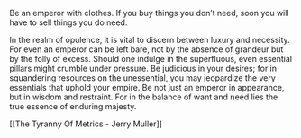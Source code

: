 Be an emperor with clothes. If you buy things you don’t need, soon you will have to sell things you do need.

In the realm of opulence, it is vital to discern between luxury and necessity. For even an emperor can be left bare, not by the absence of grandeur but by the folly of excess. Should one indulge in the superfluous, even essential pillars might crumble under pressure. Be judicious in your desires; for in squandering resources on the unessential, you may jeopardize the very essentials that uphold your empire. Be not just an emperor in appearance, but in wisdom and restraint. For in the balance of want and need lies the true essence of enduring majesty.

[[The Tyranny Of Metrics - Jerry Muller]]